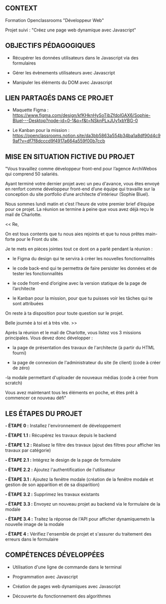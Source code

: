 ## **CONTEXT**

Formation Openclassrooms "Développeur Web"

Projet suivi : "Créez une page web dynamique avec Javascript"



## **OBJECTIFS PÉDAGOGIQUES**

- Récupérer les données utilisateurs dans le Javascript via des formulaires

- Gérer les évènements utilisateurs avec Javascript

- Manipuler les éléments du DOM avec Javascript



## **LIEN PARTAGÉS DANS CE PROJET**

- Maquette Figma : https://www.figma.com/design/kfKHknHySoTibZfdolGAX6/Sophie-Bluel---Desktop?node-id=0-1&p=f&t=NSknPLxJUy1xbYBG-0
  
- Le Kanban pour la mission : https://openclassrooms.notion.site/da3bb5863a554b34ba1a8df90d4c99af?v=df7f8dcccd9f4917a664a559f00b7ccb
  


## **MISE EN SITUATION FICTIVE DU PROJET**

"Vous travaillez comme développeur front-end pour l’agence ArchiWebos qui comprend 50 salariés. 

Ayant terminé votre dernier projet avec un peu d'avance, vous êtes envoyé en renfort comme développeur front-end d’une équipe qui travaille sur la conception du site portfolio d’une architecte d’intérieur (Sophie Bluel).

Nous sommes lundi matin et c’est l’heure de votre premier brief d’équipe pour ce projet. La réunion se termine à peine que vous avez déjà reçu le mail de Charlotte.

<< Re,

On est tous contents que tu nous aies rejoints et que tu nous prêtes main-forte pour le Front du site. 


Je te mets en pièces jointes tout ce dont on a parlé pendant la réunion :

- le Figma du design qui te servira à créer les nouvelles fonctionnalités

- le code back-end qui te permettra de faire persister les données et de tester les fonctionnalités

- le code front-end d’origine avec la version statique de la page de l’architecte

- le Kanban pour la mission, pour que tu puisses voir les tâches qui te sont attribuées

On reste à ta disposition pour toute question sur le projet. 

Belle journée à toi et à très vite. >>

Après la réunion et le mail de Charlotte, vous listez vos 3 missions principales. Vous devez donc développer :

- la page de présentation des travaux de l'architecte (à partir du HTML fourni)
  
- la page de connexion de l'administrateur du site (le client) (code à créer de zéro)
  
-la modale permettant d'uploader de nouveaux médias (code à créer from scratch)

Vous avez maintenant tous les éléments en poche, et êtes prêt à commencer ce nouveau défi"



## **LES ÉTAPES DU PROJET**

**- ÉTAPE 0 :** Installez l'environnement de développement

**- ÉTAPE 1.1 :** Récupérez les travaux depuis le backend

**- ÉTAPE 1.2 :** Réalisez le filtre des travaux (ajout des filtres pour afficher les travaux par catégorie)

**- ÉTAPE 2.1 :** Intégrez le design de la page de formulaire

**- ÉTAPE 2.2 :** Ajoutez l'authentification de l'utilisateur

**- ÉTAPE 3.1 :** Ajoutez la fenêtre modale (création de la fenêtre modale et gestion de son apparition et de sa disparition)

**- ÉTAPE 3.2 :** Supprimez les travaux existants

**- ÉTAPE 3.3 :** Envoyez un nouveau projet au backend via le formulaire de la modale

**- ÉTAPE 3.4 :** Traitez la réponse de l'API pour afficher dynamiquemetn la nouvelle image de la modale

**- ÉTAPE 4 :** Vérifiez l'ensemble de projet et s'assurer du traitement des erreurs dans le formulaire



## **COMPÉTENCES DÉVELOPPÉES**

- Utilisation d'une ligne de commande dans le terminal

- Programmation avec Javascript

- Création de pages web dynamiques avec Javascript

- Découverte du fonctionnement des algorithmes
